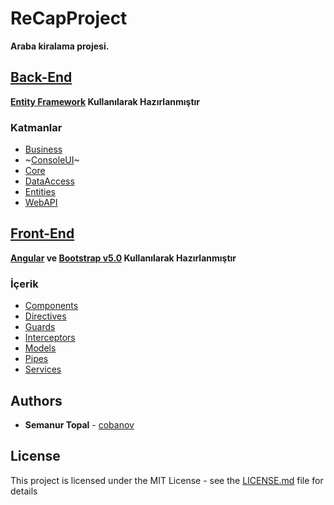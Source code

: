 # ReCapProject

**Araba kiralama projesi.**

## [Back-End](https://github.com/semanurtopal/ReCapProject)

**[Entity Framework](https://docs.microsoft.com/tr-tr/ef/core/get-started) Kullanılarak Hazırlanmıştır**

### Katmanlar
- [Business](https://github.com/semanurtopal/ReCapProject/tree/master/Business)  
- ~[ConsoleUI](https://github.com/semanurtopal/ReCapProject/tree/master/ConsoleUI)~ 
- [Core](https://github.com/semanurtopal/ReCapProject/tree/master/Core)  
- [DataAccess](https://github.com/semanurtopal/ReCapProject/tree/master/DataAccess) 
- [Entities](https://github.com/semanurtopal/ReCapProject/tree/master/Entities) 
- [WebAPI](https://github.com/semanurtopal/ReCapProject/tree/master/WebAPI) 

## [Front-End](https://github.com/semanurtopal/ReCapProject/tree/master/rentacar)

**[Angular](https://angular.io/cli) ve [Bootstrap v5.0](https://getbootstrap.com/docs/5.0/getting-started/introduction/) Kullanılarak Hazırlanmıştır**

### İçerik
- [Components](https://github.com/semanurtopal/ReCapProject/tree/master/rentacar/src/app/components) 
- [Directives](https://github.com/semanurtopal/ReCapProject/tree/master/rentacar/src/app/directives)
- [Guards](https://github.com/semanurtopal/ReCapProject/tree/master/rentacar/src/app/guards) 
- [Interceptors](https://github.com/semanurtopal/ReCapProject/tree/master/rentacar/src/app/interceptors) 
- [Models](https://github.com/semanurtopal/ReCapProject/tree/master/rentacar/src/app/models) 
- [Pipes](https://github.com/semanurtopal/ReCapProject/tree/master/rentacar/src/app/pipes) 
- [Services](https://github.com/semanurtopal/ReCapProject/tree/master/rentacar/src/app/services) 



## Authors
* **Semanur Topal** - [cobanov](https://github.com/cobanov)
## License
This project is licensed under the MIT License - see the [LICENSE.md](LICENSE.md) file for details


